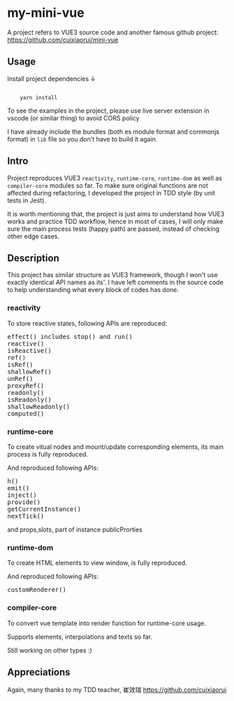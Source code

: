 # my-mini-vue

A project refers to VUE3 source code and another famous github project:  https://github.com/cuixiaorui/mini-vue

## Usage

<p>Install project  dependencies ↓</p>
<code>
    yarn install        
</code>
<p></p>
To see the examples in the project, please use live server extension in vscode (or similar thing) to avoid CORS policy

I have already include the bundles (both es module format and commonjs format) in <code>lib</code> file so you don't have to build it again.

##  Intro

Project reproduces VUE3 <code>reactivity</code>, <code>runtime-core</code>, <code>runtime-dom</code> as well as <code>compiler-core</code> modules so far. 
To make sure original functions are not affected during refactoring, I developed the project in TDD style (by unit tests in Jest).

It is worth mentioning that, the project is just aims to understand how VUE3 works and practice TDD workflow, hence in most of cases, I will only make sure the main 
process tests (happy path) are passed, instead of checking other edge cases. 

##  Description

This project has similar structure as VUE3 framework, though I won't use exactly identical API names as its'. I have left comments in the source code to
help understanding what every block of codes has done. 

###  reactivity 

To store reactive states, following APIs are reproduced:
<pre>
effect() includes stop() and run()
reactive()
isReactive()
ref()
isRef()
shallowRef()
unRef()
proxyRef()
readonly()
isReadonly()
shallowReadonly()
computed()
</pre>

### runtime-core

To create vitual nodes and mount/update corresponding elements, its main process is fully reproduced.

And reproduced following APIs:
<pre>
h()
emit()
inject()
provide()
getCurrentInstance()
nextTick()
</pre>
and props,slots, part of instance publicProrties 

### runtime-dom

To create HTML elements to view window, is fully reproduced.

And reproduced following APIs:
<pre>
customRenderer()
</pre>

### compiler-core

To convert vue template into render function for runtime-core usage.

Supports elements, interpolations and texts so far.

Still working on other types :)

## Appreciations
Again, many thanks to my TDD teacher, 崔效瑞 https://github.com/cuixiaorui
